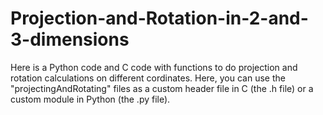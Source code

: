 # Projection-and-Rotation-in-2-and-3-dimensions

Here is a Python code and C code with functions to do projection and rotation calculations on different cordinates. Here, you can use the "projectingAndRotating" files as a custom header file in C (the .h file) or a custom module in Python (the .py file).

